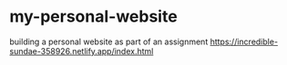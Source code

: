 # my-personal-website
building a personal website as part of an assignment
https://incredible-sundae-358926.netlify.app/index.html
